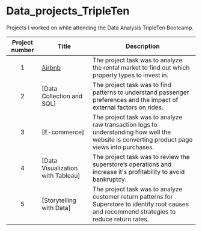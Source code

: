 # Data_projects_TripleTen
Projects I worked on while attending the Data Analysis TripleTen Bootcamp.


| Project number | Title | Description |
| :-----------: | ----------- |----------- |
| 1 | [Airbnb]([Airbnb_README.md](https://github.com/VanessaBIACertified/Data_projects_TripleTen/blob/01-Airbnb_Project/Airbnb_README.md))| The project task was to analyze the rental market to find out which property types to invest in. |
| 2 | [Data Collection and SQL] | The project task was to find patterns to understand passenger preferences and the impact of external factors on rides.|
| 3 | [E-commerce] | The project task was to analyze raw transaction logs to understanding how well the website is converting product page views into purchases. |
| 4 | [Data Visualization with Tableau] | The project task was to review the superstore’s operations and increase it's profitability to avoid bankruptcy. |
| 5 | [Storytelling with Data] | The project task was to analyze customer return patterns for Superstore to identify root causes and recommend strategies to reduce return rates. |
